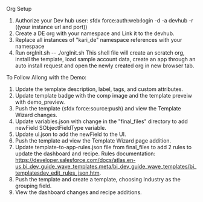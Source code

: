 Org Setup
1. Authorize your Dev hub user:  sfdx force:auth:web:login -d -a devhub -r ((your instance url and port))
2. Create a DE org with your namespace and Link it to the devhub.
3. Replace all instances of "kari_de" namespace references with your namespace
4. Run orgInit.sh -- ./orgInit.sh
    This shell file will create an scratch org, install the template, load sample account data, create an app through an auto install request and open the newly created org in new browser tab.

To Follow Allong with the Demo:
1.  Update the template description, label, tags, and custom attributes.
2.  Update template badge with the comp image and the template preveiw with demo_preview.
3.  Push the template (sfdx force:source:push) and view the Template Wizard changes.
4.  Update variables.json with change in the "final_files" directory to add newField SObjectFieldType variable.
5.  Update ui.json to add the newField to the UI.
6.  Push the template ad view the Template Wizard page addition.
7.  Update template-to-app-rules.json file from final_files to add 2 rules to update the dashboard and recipe.  Rules documentation:  https://developer.salesforce.com/docs/atlas.en-us.bi_dev_guide_wave_templates.meta/bi_dev_guide_wave_templates/bi_templatesdev_edit_rules_json.htm.
8.  Push the template and create a template, choosing Industry as the grouping field.
9.  View the dashboard changes and recipe additions.